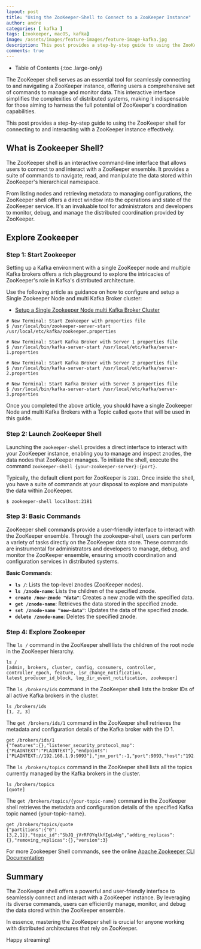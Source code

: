```yaml
---
layout: post
title: "Using the ZooKeeper-Shell to Connect to a ZooKeeper Instance"
author: andre
categories: [ kafka ]
tags: [zookeeper, macOS, kafka]
image: /assets/images/feature-images/feature-image-kafka.jpg
description: This post provides a step-by-step guide to using the ZooKeeper shell for connecting to and interacting with a ZooKeeper instance effectively.
comments: true
---
```


- Table of Contents
{:toc .large-only}

The ZooKeeper shell serves as an essential tool for seamlessly connecting to and navigating a ZooKeeper instance, 
offering users a comprehensive set of commands to manage and monitor data. This interactive interface simplifies the 
complexities of distributed systems, making it indispensable for those aiming to harness the full potential of 
ZooKeeper's coordination capabilities.

This post provides a step-by-step guide to using the ZooKeeper shell for connecting to and interacting with a ZooKeeper instance effectively.

## What is Zookeeper Shell?
The ZooKeeper shell is an interactive command-line interface that allows users to connect to and interact with a 
ZooKeeper ensemble. It provides a suite of commands to navigate, read, and manipulate the data stored within ZooKeeper's 
hierarchical namespace. 

From listing nodes and retrieving metadata to managing configurations, the ZooKeeper shell offers a direct window into 
the operations and state of the ZooKeeper service. It's an invaluable tool for administrators and developers to monitor, 
debug, and manage the distributed coordination provided by ZooKeeper.

## Explore Zookeeper

### Step 1: Start Zookeeper
Setting up a Kafka environment with a single ZooKeeper node and multiple Kafka brokers offers a rich playground to 
explore the intricacies of ZooKeeper's role in Kafka's distributed architecture. 

Use the following article as guidance on how to configure and setup a Single Zookeeper Node and multi Kafka Broker 
cluster:
* [Setup a Single Zookeeper Node multi Kafka Broker Cluster](/setup-a-single-node-multi-broker-cluster)

```shell
# New Terminal: Start Zookeeper with properties file
$ /usr/local/bin/zookeeper-server-start /usr/local/etc/kafka/zookeeper.properties

# New Terminal: Start Kafka Broker with Server 1 properties file
$ /usr/local/bin/kafka-server-start /usr/local/etc/kafka/server-1.properties

# New Terminal: Start Kafka Broker with Server 2 properties file
$ /usr/local/bin/kafka-server-start /usr/local/etc/kafka/server-2.properties

# New Terminal: Start Kafka Broker with Server 3 properties file
$ /usr/local/bin/kafka-server-start /usr/local/etc/kafka/server-3.properties
```

Once you completed the above article, you should have a single Zookeeper Node and multi Kafka Brokers with a Topic 
called `quote` that will be used in this guide.


### Step 2: Launch ZooKeeper Shell
Launching the `zookeeper-shell` provides a direct interface to interact with your ZooKeeper instance, enabling you to 
manage and inspect znodes, the data nodes that ZooKeeper manages. To initiate the shell, execute the command
`zookeeper-shell {your-zookeeper-server}:{port}`. 

Typically, the default client port for ZooKeeper is `2181`. Once inside the shell, you have a suite of commands at your 
disposal to explore and manipulate the data within ZooKeeper.
```shell
$ zookeeper-shell localhost:2181
```

### Step 3: Basic Commands
ZooKeeper shell commands provide a user-friendly interface to interact with the ZooKeeper ensemble. Through the 
zookeeper-shell, users can perform a variety of tasks directly on the ZooKeeper data store. These commands are 
instrumental for administrators and developers to manage, debug, and monitor the ZooKeeper ensemble, ensuring smooth 
coordination and configuration services in distributed systems.

**Basic Commands**:
- **`ls /`**: Lists the top-level znodes (ZooKeeper nodes).
- **`ls /znode-name`**: Lists the children of the specified znode.
- **`create /new-znode "data"`**: Creates a new znode with the specified data.
- **`get /znode-name`**: Retrieves the data stored in the specified znode.
- **`set /znode-name "new-data"`**: Updates the data of the specified znode.
- **`delete /znode-name`**: Deletes the specified znode.

### Step 4: Explore Zookeeper 


The `ls /` command in the ZooKeeper shell lists the children of the root node in the ZooKeeper hierarchy.
```shell
ls /
[admin, brokers, cluster, config, consumers, controller, controller_epoch, feature, isr_change_notification, latest_producer_id_block, log_dir_event_notification, zookeeper]
```

The `ls /brokers/ids` command in the ZooKeeper shell lists the broker IDs of all active Kafka brokers in the cluster.
```shell
ls /brokers/ids
[1, 2, 3]
```

The `get /brokers/ids/1` command in the ZooKeeper shell retrieves the metadata and configuration details of the Kafka broker with the ID 1.
```shell
get /brokers/ids/1
{"features":{},"listener_security_protocol_map":{"PLAINTEXT":"PLAINTEXT"},"endpoints":["PLAINTEXT://192.168.1.9:9093"],"jmx_port":-1,"port":9093,"host":"192.168.1.9","version":5,"timestamp":"1695021504685"}
```

The `ls /brokers/topics` command in the ZooKeeper shell lists all the topics currently managed by the Kafka brokers in the cluster.
```shell
ls /brokers/topics
[quote]
```

The `get /brokers/topics/{your-topic-name}` command in the ZooKeeper shell retrieves the metadata and configuration details of the specified Kafka topic named {your-topic-name}.
```shell
get /brokers/topics/quote
{"partitions":{"0":[3,2,1]},"topic_id":"SbJQ_jVrRFOYqlkfIgLwNg","adding_replicas":{},"removing_replicas":{},"version":3}
```

For more Zookeeper Shell commands, see the online [Apache Zookeeper CLI Documentation](https://zookeeper.apache.org/doc/r3.6.0/zookeeperCLI.html)

## Summary
The ZooKeeper shell offers a powerful and user-friendly interface to seamlessly connect and interact with a ZooKeeper 
instance. By leveraging its diverse commands, users can efficiently manage, monitor, and debug the data stored within 
the ZooKeeper ensemble.

In essence, mastering the ZooKeeper shell is crucial for anyone working with distributed architectures that rely on 
ZooKeeper.

Happy streaming!

